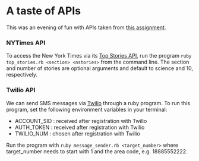 # A taste of APIs
This was an evening of fun with APIs taken from [this assignment](https://github.com/turingschool/lesson_plans/blob/master/ruby_02-web_applications_with_ruby/exploring_apis.markdown).


### NYTimes API
To access the New York Times via its [Top Stories API](http://developer.nytimes.com/docs/top_stories_api/), run the program `ruby top_stories.rb <section> <nstories>` from the command line. The section and number of stories are optional arguments and default to science and 10, respectively.

### Twilio API
We can send SMS messages via [Twilio](http://www.twilio.com/) through a ruby program. To run this program, set the following environment variables in your terminal:

* ACCOUNT_SID : received after registration with Twilio
* AUTH_TOKEN  : received after registration with Twilio
* TWILIO_NUM  : chosen after registration with Twilio

Run the program with `ruby message_sender.rb <target_number>` where target_number needs to start with 1 and the area code, e.g. 18885552222.
